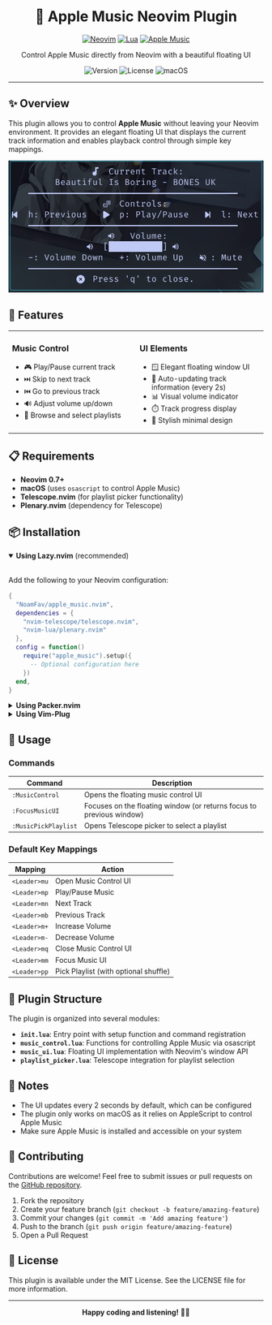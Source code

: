 <div align="center">

# 🎵 Apple Music Neovim Plugin

[![Neovim](https://img.shields.io/badge/NeoVim-%2357A143.svg?&style=for-the-badge&logo=neovim&logoColor=white)](https://neovim.io/)
[![Lua](https://img.shields.io/badge/Lua-2C2D72?style=for-the-badge&logo=lua&logoColor=white)](https://www.lua.org/)
[![Apple Music](https://img.shields.io/badge/Apple_Music-FA243C?style=for-the-badge&logo=apple-music&logoColor=white)](https://www.apple.com/apple-music/)

Control Apple Music directly from Neovim with a beautiful floating UI

![Version](https://img.shields.io/badge/version-1.0.0-blue)
![License](https://img.shields.io/badge/license-MIT-green)
![macOS](https://img.shields.io/badge/platform-macOS-lightgrey)

</div>

---

## ✨ Overview

This plugin allows you to control **Apple Music** without leaving your Neovim environment. It provides an elegant floating UI that displays the current track information and enables playback control through simple key mappings.

<div align="center">
  <img src="https://github.com/NoamFav/apple_music.nvim/raw/main/screenshots/music_ui.png" width="600" alt="Apple Music Neovim UI">
</div>

## 🚀 Features

<table>
<tr>
<td width="50%" valign="top">

### Music Control
- 🎮 Play/Pause current track
- ⏭️ Skip to next track
- ⏮️ Go to previous track
- 🔊 Adjust volume up/down
- 📑 Browse and select playlists

</td>
<td width="50%" valign="top">

### UI Elements
- 🪟 Elegant floating window UI
- 🔄 Auto-updating track information (every 2s)
- 📊 Visual volume indicator
- ⏱️ Track progress display
- 🎨 Stylish minimal design

</td>
</tr>
</table>

## 📋 Requirements

- **Neovim 0.7+**
- **macOS** (uses `osascript` to control Apple Music)
- **Telescope.nvim** (for playlist picker functionality)
- **Plenary.nvim** (dependency for Telescope)

## 📦 Installation

<details open>
<summary><b>Using Lazy.nvim</b> (recommended)</summary>
<br>

Add the following to your Neovim configuration:

```lua
{
  "NoamFav/apple_music.nvim",
  dependencies = { 
    "nvim-telescope/telescope.nvim", 
    "nvim-lua/plenary.nvim" 
  },
  config = function()
    require("apple_music").setup({
      -- Optional configuration here
    })
  end,
}
```
</details>

<details>
<summary><b>Using Packer.nvim</b></summary>
<br>

```lua
use {
  "NoamFav/apple_music.nvim",
  requires = { 
    "nvim-telescope/telescope.nvim", 
    "nvim-lua/plenary.nvim" 
  },
  config = function()
    require("apple_music").setup()
  end
}
```
</details>

<details>
<summary><b>Using Vim-Plug</b></summary>
<br>

```vim
Plug 'nvim-lua/plenary.nvim'
Plug 'nvim-telescope/telescope.nvim'
Plug 'NoamFav/apple_music.nvim'

" In your init.vim/init.lua after plug#end():
" lua require('apple_music').setup()
```
</details>

## 🎯 Usage

### Commands

| Command | Description |
|---------|-------------|
| `:MusicControl` | Opens the floating music control UI |
| `:FocusMusicUI` | Focuses on the floating window (or returns focus to previous window) |
| `:MusicPickPlaylist` | Opens Telescope picker to select a playlist |

### Default Key Mappings

| Mapping | Action |
|---------|--------|
| `<Leader>mu` | Open Music Control UI |
| `<Leader>mp` | Play/Pause Music |
| `<Leader>mn` | Next Track |
| `<Leader>mb` | Previous Track |
| `<Leader>m+` | Increase Volume |
| `<Leader>m-` | Decrease Volume |
| `<Leader>mq` | Close Music Control UI |
| `<Leader>mm` | Focus Music UI |
| `<Leader>pp` | Pick Playlist (with optional shuffle) |

## 📁 Plugin Structure

The plugin is organized into several modules:

- **`init.lua`**: Entry point with setup function and command registration
- **`music_control.lua`**: Functions for controlling Apple Music via osascript
- **`music_ui.lua`**: Floating UI implementation with Neovim's window API
- **`playlist_picker.lua`**: Telescope integration for playlist selection

## 📝 Notes

- The UI updates every 2 seconds by default, which can be configured
- The plugin only works on macOS as it relies on AppleScript to control Apple Music
- Make sure Apple Music is installed and accessible on your system

## 🤝 Contributing

Contributions are welcome! Feel free to submit issues or pull requests on the [GitHub repository](https://github.com/NoamFav/apple_music.nvim).

1. Fork the repository
2. Create your feature branch (`git checkout -b feature/amazing-feature`)
3. Commit your changes (`git commit -m 'Add amazing feature'`)
4. Push to the branch (`git push origin feature/amazing-feature`)
5. Open a Pull Request

## 📜 License

This plugin is available under the MIT License. See the LICENSE file for more information.

---

<div align="center">

**Happy coding and listening!** 🎵✨

</div>
